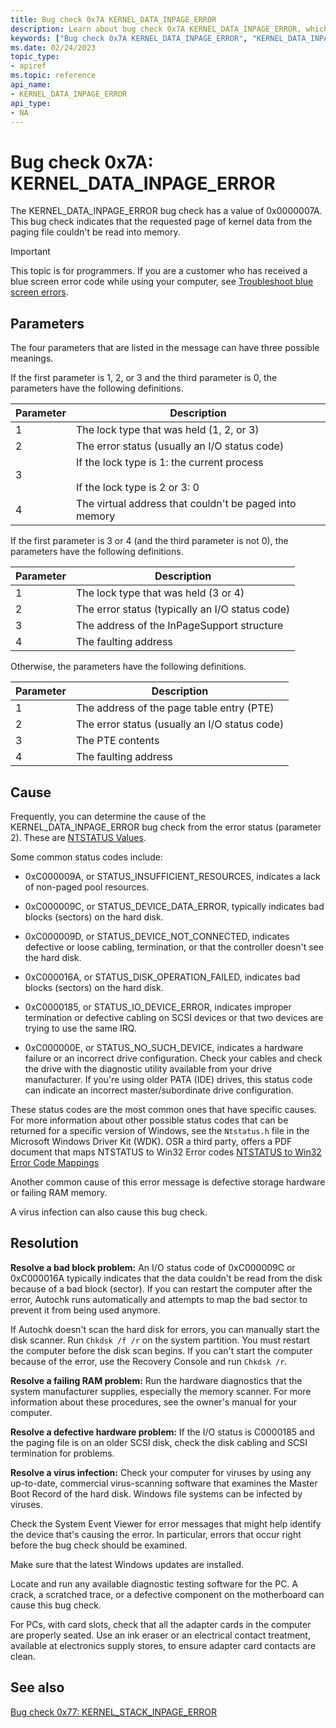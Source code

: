 ```yaml
---
title: Bug check 0x7A KERNEL_DATA_INPAGE_ERROR
description: Learn about bug check 0x7A KERNEL_DATA_INPAGE_ERROR, which indicates that the requested page of kernel data from the paging file couldn't be read into memory.
keywords: ["Bug check 0x7A KERNEL_DATA_INPAGE_ERROR", "KERNEL_DATA_INPAGE_ERROR"]
ms.date: 02/24/2023
topic_type:
- apiref
ms.topic: reference
api_name:
- KERNEL_DATA_INPAGE_ERROR
api_type:
- NA
---
```


# Bug check 0x7A: KERNEL\_DATA\_INPAGE\_ERROR

The KERNEL\_DATA\_INPAGE\_ERROR bug check has a value of 0x0000007A. This bug check indicates that the requested page of kernel data from the paging file couldn't be read into memory.

> [!IMPORTANT]
> This topic is for programmers. If you are a customer who has received a blue screen error code while using your computer, see [Troubleshoot blue screen errors](https://www.windows.com/stopcode).

## Parameters

The four parameters that are listed in the message can have three possible meanings.

If the first parameter is 1, 2, or 3 and the third parameter is 0, the parameters have the following definitions.

| Parameter | Description |
|-----------|-------------|
| 1         | The lock type that was held (1, 2, or 3) |
| 2         | The error status (usually an I/O status code) |
| 3         | If the lock type is 1: the current process <br><br> If the lock type is 2 or 3: 0 |
| 4         | The virtual address that couldn't be paged into memory |

If the first parameter is 3 or 4 (and the third parameter is not 0), the parameters have the following definitions.

| Parameter | Description |
|-----------|-------------|
| 1         | The lock type that was held (3 or 4)            |
| 2         | The error status (typically an I/O status code) |
| 3         | The address of the InPageSupport structure      |
| 4         | The faulting address                            |

Otherwise, the parameters have the following definitions.

| Parameter | Description |
|-----------|-------------|
| 1         | The address of the page table entry (PTE)     |
| 2         | The error status (usually an I/O status code) |
| 3         | The PTE contents                              |
| 4         | The faulting address                          |

## Cause

Frequently, you can determine the cause of the KERNEL\_DATA\_INPAGE\_ERROR bug check from the error status (parameter 2).  These are [NTSTATUS Values](/openspecs/windows_protocols/ms-erref/596a1078-e883-4972-9bbc-49e60bebca55). 

Some common status codes include:

- 0xC000009A, or STATUS\_INSUFFICIENT\_RESOURCES, indicates a lack of non-paged pool resources.

- 0xC000009C, or STATUS\_DEVICE\_DATA\_ERROR, typically indicates bad blocks (sectors) on the hard disk.

- 0xC000009D, or STATUS\_DEVICE\_NOT\_CONNECTED, indicates defective or loose cabling, termination, or that the controller doesn't see the hard disk.

- 0xC000016A, or STATUS\_DISK\_OPERATION\_FAILED, indicates bad blocks (sectors) on the hard disk.

- 0xC0000185, or STATUS\_IO\_DEVICE\_ERROR, indicates improper termination or defective cabling on SCSI devices or that two devices are trying to use the same IRQ.

- 0xC000000E, or STATUS\_NO\_SUCH\_DEVICE, indicates a hardware failure or an incorrect drive configuration. Check your cables and check the drive with the diagnostic utility available from your drive manufacturer. If you're using older PATA (IDE) drives, this status code can indicate an incorrect master/subordinate drive configuration.

These status codes are the most common ones that have specific causes. For more information about other possible status codes that can be returned for a specific version of Windows, see the `Ntstatus.h` file in the Microsoft Windows Driver Kit (WDK). OSR a third party, offers a PDF document that maps NTSTATUS to Win32 Error codes [NTSTATUS to Win32 Error Code Mappings](https://www.osr.com/blog/2020/04/23/ntstatus-to-win32-error-code-mappings/)

Another common cause of this error message is defective storage hardware or failing RAM memory.

A virus infection can also cause this bug check.

## Resolution

**Resolve a bad block problem:** An I/O status code of 0xC000009C or 0xC000016A typically indicates that the data couldn't be read from the disk because of a bad block (sector). If you can restart the computer after the error, Autochk runs automatically and attempts to map the bad sector to prevent it from being used anymore.

If Autochk doesn't scan the hard disk for errors, you can manually start the disk scanner. Run `Chkdsk /f /r` on the system partition. You must restart the computer before the disk scan begins. If you can't start the computer because of the error, use the Recovery Console and run `Chkdsk /r`.

**Resolve a failing RAM problem:** Run the hardware diagnostics that the system manufacturer supplies, especially the memory scanner. For more information about these procedures, see the owner's manual for your computer.

**Resolve a defective hardware problem:** If the I/O status is C0000185 and the paging file is on an older SCSI disk, check the disk cabling and SCSI termination for problems.

**Resolve a virus infection:** Check your computer for viruses by using any up-to-date, commercial virus-scanning software that examines the Master Boot Record of the hard disk. Windows file systems can be infected by viruses.

Check the System Event Viewer for error messages that might help identify the device that's causing the error. In particular, errors that occur right before the bug check should be examined.

Make sure that the latest Windows updates are installed.

Locate and run any available diagnostic testing software for the PC. A crack, a scratched trace, or a defective component on the motherboard can cause this bug check.

For PCs, with card slots, check that all the adapter cards in the computer are properly seated. Use an ink eraser or an electrical contact treatment, available at electronics supply stores, to ensure adapter card contacts are clean.

## See also

[Bug check 0x77: KERNEL\_STACK\_INPAGE\_ERROR](bug-check-0x77--kernel-stack-inpage-error.md)
